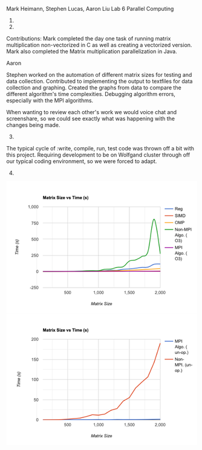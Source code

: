 Mark Heimann, Stephen Lucas, Aaron Liu
Lab 6 Parallel Computing

1.

2.
Contributions:
Mark completed the day one task of running matrix multiplication non-vectorized in C as well as creating a vectorized version.
Mark also completed the Matrix multiplication parallelization in Java.

Aaron

Stephen worked on the automation of different matrix sizes for testing and data collection. Contributed to implementing the output to textfiles for data collection and graphing. Created the graphs from data to compare the different algorithm's time complexities. Debugging algorithm errors, especially with the MPI algorithms.

When wanting to review each other's work we would voice chat and screenshare, so we could see exactly what was happening with the changes being made.

3.
The typical cycle of :write, compile, run, test code was thrown off a bit with this project.  Requiring development to be on Wolfgand cluster through off our
typical coding environment, so we were forced to adapt.

4. 
![Graph 1](Graphs1.png)
![Graph 2](Graphs2.png)
